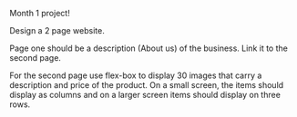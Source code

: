 Month 1 project! 
 
Design a 2 page website.
 
Page one should be a description (About us) of the business. Link it to the second page.
 
For the second page use flex-box to display 30 images that carry a description and price of the product.
On a small screen, the items should display as columns and on a larger screen items should display on three rows.
